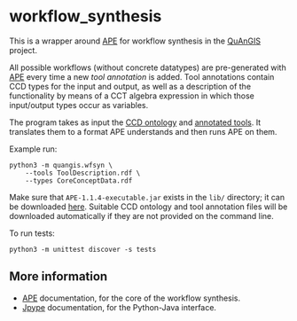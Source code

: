 workflow_synthesis
===============================================================================

This is a wrapper around [APE](https://github.com/sanctuuary/APE) for workflow 
synthesis in the [QuAnGIS](https://questionbasedanalysis.com) project. 

All possible workflows (without concrete datatypes) are pre-generated with 
[APE](https://github.com/sanctuuary/APE) every time a new *tool annotation* is 
added. Tool annotations contain CCD types for the input and output, as well as 
a description of the functionality by means of a CCT algebra expression in 
which those input/output types occur as variables.

The program takes as input the [CCD 
ontology](https://github.com/simonscheider/QuAnGIS/tree/master/Ontology/CoreConceptData.ttl) 
and [annotated 
tools](https://github.com/simonscheider/QuAnGIS/tree/master/ToolRepository/ToolDescription.ttl). 
It translates them to a format APE understands and then runs APE on them.

Example run:

    python3 -m quangis.wfsyn \
        --tools ToolDescription.rdf \
        --types CoreConceptData.rdf

Make sure that `APE-1.1.4-executable.jar` exists in the `lib/` directory; it 
can be downloaded 
[here](https://github.com/sanctuuary/APE/releases/download/v1.1.4/APE-1.1.4-executable.jar). 
Suitable CCD ontology and tool annotation files will be downloaded 
automatically if they are not provided on the command line.

To run tests:

    python3 -m unittest discover -s tests


More information
-------------------------------------------------------------------------------

-   [APE](https://ape-framework.readthedocs.io/) documentation, for the core 
    of the workflow synthesis.
-   [Jpype](https://jpype.readthedocs.io/) documentation, for the Python-Java 
    interface.
